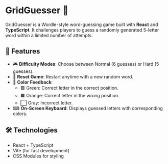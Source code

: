 # GridGuesser 🎯  

GridGuesser is a Wordle-style word-guessing game built with **React** and **TypeScript**. It challenges players to guess a randomly generated 5-letter word within a limited number of attempts.  

## 🚀 Features  

- 🎮 **Difficulty Modes**: Choose between Normal (6 guesses) or Hard (5 guesses).  
- 🔄 **Reset Game**: Restart anytime with a new random word.  
- 🎨 **Color Feedback**:  
  - 🟩 Green: Correct letter in the correct position.  
  - 🟧 Orange: Correct letter in the wrong position.  
  - ⬜ Gray: Incorrect letter.  
- ⌨ **On-Screen Keyboard**: Displays guessed letters with corresponding colors.  

## 🛠 Technologies
- React + TypeScript
- Vite (for fast development)
- CSS Modules for styling
